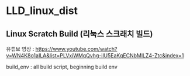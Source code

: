 # LLD_linux_dist

## Linux Scratch Build (리눅스 스크래치 빌드)

유튜브 영상 : https://www.youtube.com/watch?v=WN4K8o1aILA&list=PLVxiWMqQvhg-ilU5EaKqECNbMlLZ4-Ztc&index=1

build_env : all build script, beginning build env

